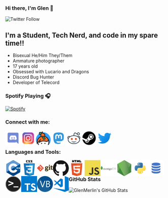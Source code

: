 ### Hi there, I'm Glen 👋

![Twitter Follow](https://img.shields.io/twitter/follow/RealGlenMerlin?color=1DA1F2&logo=Twitter&style=for-the-badge)

## I'm a Student, Tech Nerd, and code in my spare time!!

- Bisexual He/Him They/Them
- Ammature photographer
- 17 years old
- Obsessed with Lucario and Dragons
- Discord Bug Hunter
- Developer of Telecord

### Spotify Playing 🎧

[![Spotify](https://novatorem.glenmerlin.vercel.app/api/spotify)](https://open.spotify.com/user/glenmerlin)

### Connect with me:

[<img align="left" alt="GlenMerlin | Discord" src="./Images/discord.png" />][discord]
[<img align="left" alt="GlenMerlin | Instagram" src="./Images/instagram.png" />][instagram]
[<img align="left" alt="GlenMerlin | Keybase" src="./Images/keybase.png" />][keybase]
[<img align="left" alt="GlenMerlin | Mastodon" src="./Images/mastodon.png" />][mastodon]
[<img align="left" alt="GlenMerlin | Reddit" src="./Images/reddit.png" />][reddit]
[<img align="left" alt="GlenMerlin | Steam" src="./Images/steam.png" />][steam]
[<img align="left" alt="GlenMerlin | Twitter" src="./Images/twitter.png" />][twitter]
<br />
<br />


### Languages and Tools:
<img align="left" alt="C++" width="50px" src="https://raw.githubusercontent.com/github/explore/80688e429a7d4ef2fca1e82350fe8e3517d3494d/topics/cpp/cpp.png" />
<img align="left" alt="CSS3" width="50px" src="https://raw.githubusercontent.com/github/explore/80688e429a7d4ef2fca1e82350fe8e3517d3494d/topics/css/css.png" />
<img align="left" alt="Git" width="50px" src="https://raw.githubusercontent.com/github/explore/80688e429a7d4ef2fca1e82350fe8e3517d3494d/topics/git/git.png" />
<img align="left" alt="GitHub" width="50px" src="https://raw.githubusercontent.com/github/explore/78df643247d429f6cc873026c0622819ad797942/topics/github/github.png" />
<img align="left" alt="HTML5" width="50px" src="https://raw.githubusercontent.com/github/explore/80688e429a7d4ef2fca1e82350fe8e3517d3494d/topics/html/html.png" />
<img align="left" alt="JavaScript" width="50px" src="https://raw.githubusercontent.com/github/explore/80688e429a7d4ef2fca1e82350fe8e3517d3494d/topics/javascript/javascript.png" />
<img align="left" alt="MongoDB" width="50px" src="https://raw.githubusercontent.com/github/explore/80688e429a7d4ef2fca1e82350fe8e3517d3494d/topics/mongodb/mongodb.png" />
<img align="left" alt="Node.js" width="50px" src="https://raw.githubusercontent.com/github/explore/80688e429a7d4ef2fca1e82350fe8e3517d3494d/topics/nodejs/nodejs.png" />
<img align="left" alt="Python 3" width="50px" src="https://raw.githubusercontent.com/github/explore/80688e429a7d4ef2fca1e82350fe8e3517d3494d/topics/python/python.png" />
<img align="left" alt="SQL" width="50px" src="https://raw.githubusercontent.com/github/explore/80688e429a7d4ef2fca1e82350fe8e3517d3494d/topics/sql/sql.png" />
<img align="left" alt="Terminal" width="50px" src="https://raw.githubusercontent.com/github/explore/80688e429a7d4ef2fca1e82350fe8e3517d3494d/topics/terminal/terminal.png" />
<img align="left" alt="TypeScript" width="50px" src="https://raw.githubusercontent.com/github/explore/80688e429a7d4ef2fca1e82350fe8e3517d3494d/topics/typescript/typescript.png" />
<img align="left" alt="Visual Basic" width="50px" src="https://raw.githubusercontent.com/github/explore/80688e429a7d4ef2fca1e82350fe8e3517d3494d/topics/visual-basic/visual-basic.png" />
<img align="left" alt="Visual Studio Code" width="50px" src="https://raw.githubusercontent.com/github/explore/80688e429a7d4ef2fca1e82350fe8e3517d3494d/topics/visual-studio-code/visual-studio-code.png" />




### GitHub Stats

<img align="left" alt="GlenMerlin's GitHub Stats" src="https://github-readme-stats.glenmerlin.vercel.app/api?username=GlenMerlin&show_icons=true&hide_border=true" />

[twitter]: https://twitter.com/RealGlenMerlin
[instagram]: https://instagram.com/glen.m.photos
[discord]: https://discord.gg/BG9dU9Z
[mastodon]: https://mastodon.social/web/accounts/1292192
[steam]: https://steamcommunity.com/id/GlenMerlin/
[keybase]: https://keybase.io/GlenMerlin
[reddit]: https://reddit.com/u/GlenMerlin
